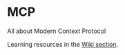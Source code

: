 # MCP
All about Modern Context Protocol

Learning resources in the [Wiki section](https://github.com/clizarraga-UAD7/MCP/wiki).
